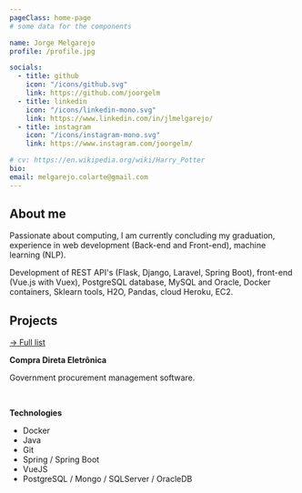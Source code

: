 ```yaml
---
pageClass: home-page
# some data for the components

name: Jorge Melgarejo
profile: /profile.jpg

socials:
  - title: github
    icon: "/icons/github.svg"
    link: https://github.com/joorgelm
  - title: linkedin
    icon: "/icons/linkedin-mono.svg"
    link: https://www.linkedin.com/in/jlmelgarejo/
  - title: instagram
    icon: "/icons/instagram-mono.svg"
    link: https://www.instagram.com/joorgelm/

# cv: https://en.wikipedia.org/wiki/Harry_Potter
bio:   
email: melgarejo.colarte@gmail.com
---
```


<ProfileSection :frontmatter="$page.frontmatter" />

## About me

Passionate about computing, I am currently concluding my graduation, experience in web development (Back-end and Front-end), machine learning (NLP).

Development of REST API's (Flask, Django, Laravel, Spring Boot), front-end (Vue.js with Vuex), PostgreSQL database, MySQL and Oracle, Docker containers, Sklearn tools, H2O, Pandas, cloud Heroku, EC2.

## Projects


[→ Full list](/projects/)

<ProjectCard hideBorder=true>

  **Compra Direta Eletrônica**  
  <p>Government procurement management software.</p>
  <br>

  **Technologies**
  - Docker
  - Java
  - Git
  - Spring / Spring Boot
  - VueJS
  - PostgreSQL / Mongo / SQLServer / OracleDB

</ProjectCard>

<style lang="stylus">

.theme-container.home-page .page
  font-size 14px
  font-family "lucida grande", "lucida sans unicode", lucida, "Helvetica Neue", Helvetica, Arial, sans-serif;
  p
    margin 0 0 0.5rem
  p, ul, ol
    line-height normal
  a
    font-weight normal
  .theme-default-content:not(.custom) > h2
    margin-bottom 0.5rem
  .theme-default-content:not(.custom) > h2:first-child + p
    margin-top 0.5rem
  .theme-default-content:not(.custom) > h3
    padding-top 4rem

  /* Override */
  .md-card
    margin-top 0.5em
    .card-image
      padding 0.2rem
      img
        max-width 120px
        max-height 120px
    .card-content p
      -webkit-margin-after 0.2em

@media (max-width: 419px)
  .theme-container.home-page .page
    p, ul, ol
      line-height 1.5

    .md-card
      .card-image
        img 
          width 100%
          max-width 400px

</style>
